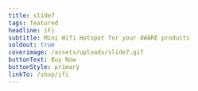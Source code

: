 ```yaml
---
title: slide7
tags: featured
headline: iFi
subtitle: Mini Wifi Hotspot for your AWARE products
soldout: true
coverimage: /assets/uploads/slide7.gif
buttonText: Buy Now
buttonStyle: primary
linkTo: /shop/ifi
---
```

